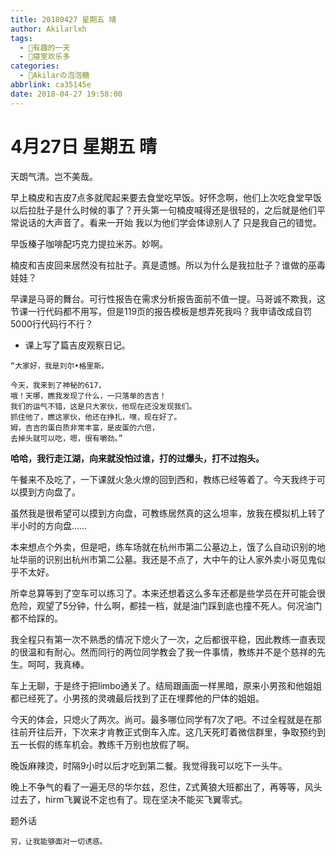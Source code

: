 ```yaml
---
title: 20180427 星期五 晴
author: Akilarlxh
tags:
  - 💖有趣的一天
  - 🤣寝室欢乐多
categories:
  - 🍬Akilarの泡泡糖
abbrlink: ca35145e
date: 2018-04-27 19:58:00
---
```

 # 4月27日 星期五 晴
 
天朗气清。岂不美哉。

早上楠皮和吉皮7点多就爬起来要去食堂吃早饭。好怀念啊，他们上次吃食堂早饭以后拉肚子是什么时候的事了？开头第一句楠皮喊得还是很轻的，之后就是他们平常说话的大声音了。看来一开始 我以为他们学会体谅别人了 只是我自己的错觉。

早饭榛子咖啡配巧克力提拉米苏。妙啊。

楠皮和吉皮回来居然没有拉肚子。真是遗憾。所以为什么是我拉肚子？谁做的巫毒娃娃？

早课是马哥的舞台。可行性报告在需求分析报告面前不值一提。马哥诚不欺我，这节课一行代码都不用写，但是119页的报告模板是想弄死我吗？我申请改成自罚5000行代码行不行？

- 课上写了篇吉皮观察日记。
```
“大家好，我是刘尔•格里斯。

今天，我来到了神秘的617，
哦！天哪，瞧我发现了什么，一只落单的吉吉！
我们的运气不错，这是只大家伙，他现在还没发现我们。
抓住他了，瞧这家伙，他还在挣扎，嘿，现在好了。
姆，吉吉的蛋白质非常丰富，是皮蛋的六倍，
去掉头就可以吃，嗯，很有嚼劲。”
```
**哈哈，我行走江湖，向来就没怕过谁，打的过爆头，打不过抱头。**

午餐来不及吃了，一下课就火急火燎的回到西和，教练已经等着了。今天我终于可以摸到方向盘了。

虽然我是很希望可以摸到方向盘，可教练居然真的这么坦率，放我在模拟机上转了半小时的方向盘……

本来想点个外卖，但是吧，练车场就在杭州市第二公墓边上，饿了么自动识别的地址华丽的识别出杭州市第二公墓。我还是不点了，大中午的让人家外卖小哥见鬼似乎不太好。

所幸总算等到了空车可以练习了。本来还想着这么多车还都是些学员在开可能会很危险，观望了5分钟，什么啊，都挂一档，就是油门踩到底也撞不死人。何况油门都不给踩的。

我全程只有第一次不熟悉的情况下熄火了一次，之后都很平稳，因此教练一直表现的很温和有耐心。然而同行的两位同学教会了我一件事情，教练并不是个慈祥的先生。呵呵，我真棒。

车上无聊，于是终于把limbo通关了。结局跟画面一样黑暗，原来小男孩和他姐姐都已经死了。小男孩的灵魂最后找到了正在埋葬他的尸体的姐姐。

今天的体会，只熄火了两次。尚可。最多哪位同学有7次了吧。不过全程就是在那往前开往后开，下次来才肯教正式倒车入库。这几天死盯着微信群里，争取预约到五一长假的练车机会。教练千万别也放假了啊。

晚饭麻辣烫，时隔9小时以后才吃到第二餐。我觉得我可以吃下一头牛。

晚上不争气的看了一遍无尽的华尔兹，忍住，Z式黄狼大班都出了，再等等，风头过去了，hirm飞翼说不定也有了。现在坚决不能买飞翼零式。

题外话
```
穷，让我能够面对一切诱惑。
```